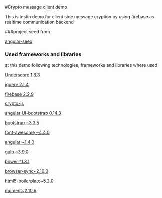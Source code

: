 #Crypto message client demo

This is testin demo for client side message cryption by using
firebase as realtime communication backend

###project seed from 

[angular-seed](https://github.com/angular/angular-seed)

### Used frameworks and libraries
at this demo following technologies, frameworks and libraries where used


[Underscore 1.8.3](http://underscorejs.org)

[jquery 2.1.4](https://github.com/jquery/jquery)

[firebase 2.2.9](http://firebase.com)

[crypto-js](https://code.google.com/p/crypto-js/)

[angular UI-bootstrap 0.14.3](http://angular-ui.github.io/bootstrap/)

[bootstrap ~3.3.5](http://getbootstrap.co) 

[font-awesome ~4.4.0](https://fortawesome.github.io/Font-Awesome/)

[angular ~1.4.0](https://angularjs.org/)

[gulp ~3.9.0](http://gulpjs.com/)

[bower ^1.3.1](http://bower.io/)

[browser-sync~2.10.0](https://www.browsersync.io/)

[html5-boilerplate~5.2.0](https://html5boilerplate.com/)

[moment~2.10.6](http://momentjs.com/)